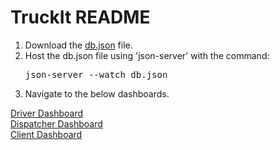 # TruckIt README

<ol>
  <li>Download the <a href="https://github.com/sawatsky/TruckIt/blob/master/db.json">db.json</a> file.</li>
  <li>Host the db.json file using 'json-server' with the command: <pre>json-server --watch db.json</pre></li>
  <li>Navigate to the below dashboards.</li>
</ol>

<a href="dashboards/driverDashboard.html">Driver Dashboard</a><br/>
<a href="dashboards/dispatcherDashboard.html">Dispatcher Dashboard</a><br/>
<a href="dashboards/clientDashboard.html">Client Dashboard</a>
